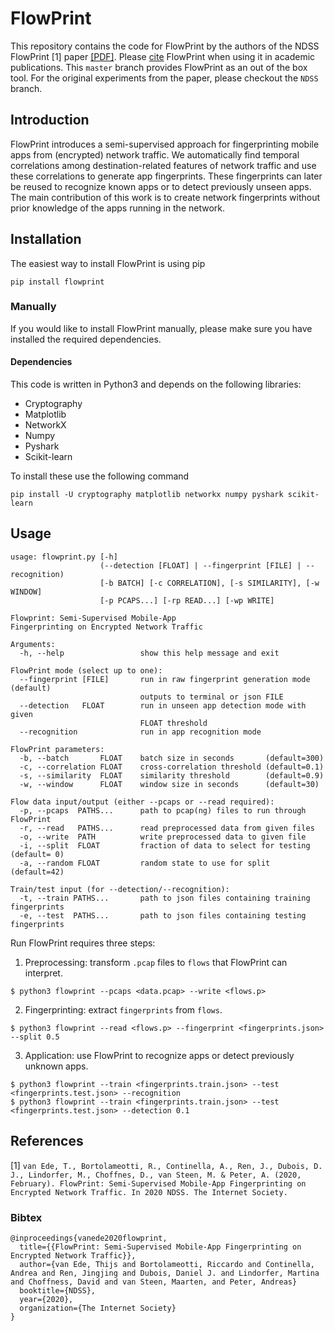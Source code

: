 # FlowPrint
This repository contains the code for FlowPrint by the authors of the NDSS FlowPrint [1] paper [[PDF]](https://vm-thijs.ewi.utwente.nl/static/pcap_handler/papers/flowprint.pdf).
Please [cite](#References) FlowPrint when using it in academic publications.
This `master` branch provides FlowPrint as an out of the box tool.
For the original experiments from the paper, please checkout the `NDSS` branch.

## Introduction
FlowPrint introduces a semi-supervised approach for fingerprinting mobile apps from (encrypted) network traffic.
We automatically find temporal correlations among destination-related features of network traffic and use these correlations to generate app fingerprints.
These fingerprints can later be reused to recognize known apps or to detect previously unseen apps.
The main contribution of this work is to create network fingerprints without prior knowledge of the apps running in the network.

## Installation
The easiest way to install FlowPrint is using pip
```
pip install flowprint
```

### Manually
If you would like to install FlowPrint manually, please make sure you have installed the required dependencies.

#### Dependencies
This code is written in Python3 and depends on the following libraries:
 * Cryptography
 * Matplotlib
 * NetworkX
 * Numpy
 * Pyshark
 * Scikit-learn

To install these use the following command
```
pip install -U cryptography matplotlib networkx numpy pyshark scikit-learn
```

## Usage
```
usage: flowprint.py [-h]
                    (--detection [FLOAT] | --fingerprint [FILE] | --recognition)
                    [-b BATCH] [-c CORRELATION], [-s SIMILARITY], [-w WINDOW]
                    [-p PCAPS...] [-rp READ...] [-wp WRITE]

Flowprint: Semi-Supervised Mobile-App
Fingerprinting on Encrypted Network Traffic

Arguments:
  -h, --help                 show this help message and exit

FlowPrint mode (select up to one):
  --fingerprint [FILE]       run in raw fingerprint generation mode (default)
                             outputs to terminal or json FILE
  --detection   FLOAT        run in unseen app detection mode with given
                             FLOAT threshold
  --recognition              run in app recognition mode

FlowPrint parameters:
  -b, --batch       FLOAT    batch size in seconds       (default=300)
  -c, --correlation FLOAT    cross-correlation threshold (default=0.1)
  -s, --similarity  FLOAT    similarity threshold        (default=0.9)
  -w, --window      FLOAT    window size in seconds      (default=30)

Flow data input/output (either --pcaps or --read required):
  -p, --pcaps  PATHS...      path to pcap(ng) files to run through FlowPrint
  -r, --read   PATHS...      read preprocessed data from given files
  -o, --write  PATH          write preprocessed data to given file
  -i, --split  FLOAT         fraction of data to select for testing (default= 0)
  -a, --random FLOAT         random state to use for split          (default=42)

Train/test input (for --detection/--recognition):
  -t, --train PATHS...       path to json files containing training fingerprints
  -e, --test  PATHS...       path to json files containing testing fingerprints
```

Run FlowPrint requires three steps:
 1. Preprocessing: transform `.pcap` files to `flows` that FlowPrint can interpret.
```
$ python3 flowprint --pcaps <data.pcap> --write <flows.p>
```
 2. Fingerprinting: extract `fingerprints` from `flows`.
```
$ python3 flowprint --read <flows.p> --fingerprint <fingerprints.json> --split 0.5
```
 3. Application: use FlowPrint to recognize apps or detect previously unknown apps.
```
$ python3 flowprint --train <fingerprints.train.json> --test <fingerprints.test.json> --recognition
$ python3 flowprint --train <fingerprints.train.json> --test <fingerprints.test.json> --detection 0.1
```

## References
[1] `van Ede, T., Bortolameotti, R., Continella, A., Ren, J., Dubois, D. J., Lindorfer, M., Choffnes, D., van Steen, M. & Peter, A. (2020, February). FlowPrint: Semi-Supervised Mobile-App Fingerprinting on Encrypted Network Traffic. In 2020 NDSS. The Internet Society.`

### Bibtex
```
@inproceedings{vanede2020flowprint,
  title={{FlowPrint: Semi-Supervised Mobile-App Fingerprinting on Encrypted Network Traffic}},
  author={van Ede, Thijs and Bortolameotti, Riccardo and Continella, Andrea and Ren, Jingjing and Dubois, Daniel J. and Lindorfer, Martina and Choffness, David and van Steen, Maarten, and Peter, Andreas}
  booktitle={NDSS},
  year={2020},
  organization={The Internet Society}
}
```
